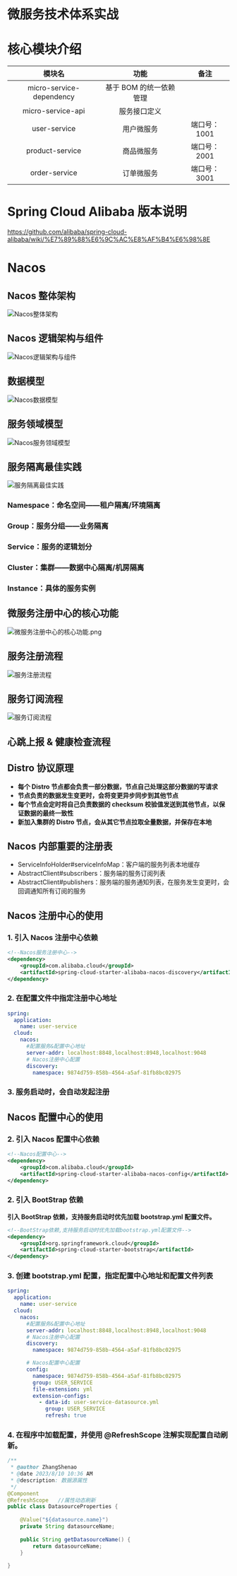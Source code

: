 # 微服务技术体系实战

# 核心模块介绍

|          模块名          |          功能           |     备注     |
| :----------------------: | :---------------------: | :----------: |
| micro-service-dependency | 基于 BOM 的统一依赖管理 |              |
|    micro-service-api     |      服务接口定义       |              |
|       user-service       |       用户微服务        | 端口号：1001 |
|     product-service      |       商品微服务        | 端口号：2001 |
|      order-service       |       订单微服务        | 端口号：3001 |

# Spring Cloud Alibaba 版本说明

https://github.com/alibaba/spring-cloud-alibaba/wiki/%E7%89%88%E6%9C%AC%E8%AF%B4%E6%98%8E

# Nacos

## Nacos 整体架构

![Nacos整体架构](docs/Nacos整体架构.png)

## Nacos 逻辑架构与组件

![Nacos逻辑架构与组件](docs/Nacos逻辑架构与组件.png)

## 数据模型

![Nacos数据模型](docs/Nacos数据模型.png)

## 服务领域模型

![Nacos服务领域模型](docs/Nacos服务领域模型.png)

## 服务隔离最佳实践

![服务隔离最佳实践](docs/服务隔离最佳实践.png)

### Namespace：命名空间——租户隔离/环境隔离

### Group：服务分组——业务隔离

### Service：服务的逻辑划分

### Cluster：集群——数据中心隔离/机房隔离

### Instance：具体的服务实例

## 微服务注册中心的核心功能

![微服务注册中心的核心功能.png](docs/微服务注册中心的核心功能.png)

## 服务注册流程

![服务注册流程](docs/服务注册流程.png)

## 服务订阅流程

![服务订阅流程](docs/服务订阅流程.png)

## 心跳上报 & 健康检查流程



## Distro 协议原理

- **每个 Distro 节点都会负责一部分数据，节点自己处理这部分数据的写请求**
- **节点负责的数据发生变更时，会将变更异步同步到其他节点**
- **每个节点会定时将自己负责数据的 checksum 校验值发送到其他节点，以保证数据的最终一致性**
- **新加入集群的 Distro 节点，会从其它节点拉取全量数据，并保存在本地**

## Nacos 内部重要的注册表

- ServiceInfoHolder#serviceInfoMap：客户端的服务列表本地缓存
- AbstractClient#subscribers：服务端的服务订阅列表
- AbstractClient#publishers：服务端的服务通知列表，在服务发生变更时，会回调通知所有订阅的服务

## Nacos 注册中心的使用

### 1. 引入 Nacos 注册中心依赖

```XML
<!--Nacos服务注册中心-->
<dependency>
    <groupId>com.alibaba.cloud</groupId>
    <artifactId>spring-cloud-starter-alibaba-nacos-discovery</artifactId>
</dependency>
```

### 2. 在配置文件中指定注册中心地址

```YAML
spring:
  application:
    name: user-service
  cloud:
    nacos:
      #配置服务&配置中心地址
      server-addr: localhost:8848,localhost:8948,localhost:9048
      # Nacos注册中心配置
      discovery:
        namespace: 9874d759-858b-4564-a5af-81fb8bc02975
```

### 3. 服务启动时，会自动发起注册

## Nacos 配置中心的使用

### 2. 引入 Nacos 配置中心依赖

```XML
<!--Nacos配置中心-->
<dependency>
    <groupId>com.alibaba.cloud</groupId>
    <artifactId>spring-cloud-starter-alibaba-nacos-config</artifactId>
</dependency>
```

### 2. 引入 BootStrap 依赖

**引入 BootStrap 依赖，支持服务启动时优先加载 bootstrap.yml 配置文件。**

```XML
<!--BootStrap依赖,支持服务启动时优先加载bootstrap.yml配置文件-->
<dependency>
    <groupId>org.springframework.cloud</groupId>
    <artifactId>spring-cloud-starter-bootstrap</artifactId>
</dependency>
```

### 3. 创建 bootstrap.yml 配置，指定配置中心地址和配置文件列表

```YAML
spring:
  application:
    name: user-service
  cloud:
    nacos:
      #配置服务&配置中心地址
      server-addr: localhost:8848,localhost:8948,localhost:9048
      # Nacos注册中心配置
      discovery:
        namespace: 9874d759-858b-4564-a5af-81fb8bc02975

      # Nacos配置中心配置
      config:
        namespace: 9874d759-858b-4564-a5af-81fb8bc02975
        group: USER_SERVICE
        file-extension: yml
        extension-configs:
          - data-id: user-service-datasource.yml
            group: USER_SERVICE
            refresh: true
```

### 4. 在程序中加载配置，并使用 @RefreshScope 注解实现配置自动刷新。

```Java
/**
 * @author ZhangShenao
 * @date 2023/8/10 10:36 AM
 * @description: 数据源属性
 */
@Component
@RefreshScope   //属性动态刷新
public class DatasourceProperties {
    
    @Value("${datasource.name}")
    private String datasourceName;
    
    public String getDatasourceName() {
        return datasourceName;
    }
    
}
```

